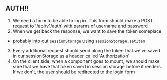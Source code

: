 ## AUTH!!

1. We need a form to be able to log in. This form should make a POST request to '/api/v1/auth' with params of username and password
2. When we get back the response, we want to save the token someplace
  + probably into out `sessionStorage` using `sessionStorage.setItem`
3. Every additional request should send along the token that we've saved in our sessionStorage as a header called 'Authorization'
4. On the client side, when a component goes to mount, we should make sure that we have that token saved in session storage before it renders. If we don't, the user should be redirected to the login form
